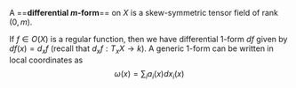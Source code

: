A ==**differential $m$-form**== on $X$ is a skew-symmetric tensor field of rank $(0,m)$.

If $f\in O(X)$ is a regular function, then we have differential $1$-form $df$ given by $df(x) = d_xf$ (recall that $d_xf: T_xX\to k$). A generic $1$-form can be written in local coordinates as
$$
	\omega(x) = \sum_i a_i(x) dx_i(x)
$$